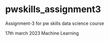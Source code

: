 # pwskills_assignment3
Assignment-3 for pw skills data science course

17th march 2023 Machine Learning
